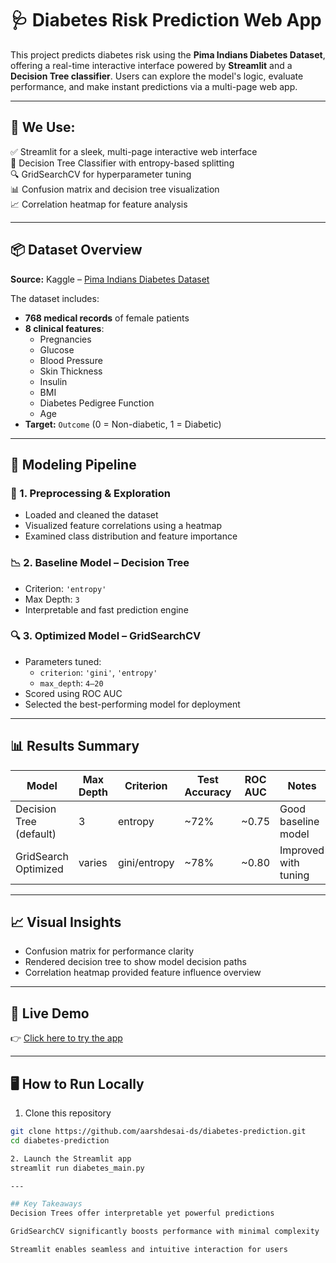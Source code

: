 # 🩺 Diabetes Risk Prediction Web App

This project predicts diabetes risk using the **Pima Indians Diabetes Dataset**, offering a real-time interactive interface powered by **Streamlit** and a **Decision Tree classifier**. Users can explore the model's logic, evaluate performance, and make instant predictions via a multi-page web app.

---

## 🔧 We Use:

✅ Streamlit for a sleek, multi-page interactive web interface  
🧠 Decision Tree Classifier with entropy-based splitting  
🔍 GridSearchCV for hyperparameter tuning  
📊 Confusion matrix and decision tree visualization  
📈 Correlation heatmap for feature analysis  

---

## 📦 Dataset Overview

**Source:** Kaggle – [Pima Indians Diabetes Dataset](https://www.kaggle.com/datasets/uciml/pima-indians-diabetes-database)

The dataset includes:

- **768 medical records** of female patients  
- **8 clinical features**:
  - Pregnancies  
  - Glucose  
  - Blood Pressure  
  - Skin Thickness  
  - Insulin  
  - BMI  
  - Diabetes Pedigree Function  
  - Age  
- **Target:** `Outcome` (0 = Non-diabetic, 1 = Diabetic)

---

## 🧠 Modeling Pipeline

### 📌 1. Preprocessing & Exploration

- Loaded and cleaned the dataset  
- Visualized feature correlations using a heatmap  
- Examined class distribution and feature importance  

### 📉 2. Baseline Model – Decision Tree

- Criterion: `'entropy'`  
- Max Depth: `3`  
- Interpretable and fast prediction engine  

### 🔍 3. Optimized Model – GridSearchCV

- Parameters tuned:
  - `criterion`: `'gini'`, `'entropy'`  
  - `max_depth`: `4–20`  
- Scored using ROC AUC  
- Selected the best-performing model for deployment  

---

## 📊 Results Summary

| Model                   | Max Depth | Criterion | Test Accuracy | ROC AUC | Notes                    |
|------------------------|-----------|-----------|----------------|---------|--------------------------|
| Decision Tree (default)| 3         | entropy   | ~72%           | ~0.75   | Good baseline model      |
| GridSearch Optimized   | varies    | gini/entropy | ~78%       | ~0.80   | Improved with tuning     |

---

## 📈 Visual Insights

- Confusion matrix for performance clarity  
- Rendered decision tree to show model decision paths  
- Correlation heatmap provided feature influence overview  

---

## 🚀 Live Demo

👉 [Click here to try the app](https://share.streamlit.io/aarshdesai-ds/diabetes-prediction/main/app.py)

---

## 🖥️ How to Run Locally

1. Clone this repository  
```bash
git clone https://github.com/aarshdesai-ds/diabetes-prediction.git
cd diabetes-prediction

2. Launch the Streamlit app
streamlit run diabetes_main.py

---

## Key Takeaways
Decision Trees offer interpretable yet powerful predictions

GridSearchCV significantly boosts performance with minimal complexity

Streamlit enables seamless and intuitive interaction for users
